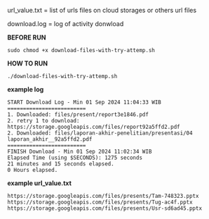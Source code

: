 url_value.txt = list of urls files on cloud storages or others url files

download.log = log of activity donwload

**BEFORE  RUN**
```
sudo chmod +x download-files-with-try-attemp.sh
```


**HOW TO RUN**
```
./download-files-with-try-attemp.sh
```


**example log**
```
START Download Log - Min 01 Sep 2024 11:04:33 WIB
=========================
1. Downloaded: files/present/report3e1846.pdf
2. retry 1 to download: https://storage.googleapis.com/files/report92a5ffd2.pdf
2. Downloaded: files/laporan-akhir-penelitian/presentasi/04 laporan_akhir__92a5ffd2.pdf
=========================
FINISH Download - Min 01 Sep 2024 11:02:34 WIB
Elapsed Time (using $SECONDS): 1275 seconds
21 minutes and 15 seconds elapsed.
0 Hours elapsed.

```

**example url_value.txt**
```
https://storage.googleapis.com/files/presents/Tam-748323.pptx
https://storage.googleapis.com/files/presents/Tug-ac4f.pptx
https://storage.googleapis.com/files/presents/Usr-sd6ad45.pptx

```
